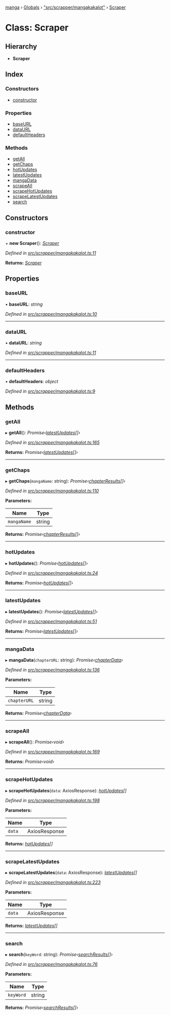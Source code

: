 [manga](../README.md) › [Globals](../globals.md) › ["src/scrapper/mangakakalot"](../modules/_src_scrapper_mangakakalot_.md) › [Scraper](_src_scrapper_mangakakalot_.scraper.md)

# Class: Scraper

## Hierarchy

* **Scraper**

## Index

### Constructors

* [constructor](_src_scrapper_mangakakalot_.scraper.md#constructor)

### Properties

* [baseURL](_src_scrapper_mangakakalot_.scraper.md#baseurl)
* [dataURL](_src_scrapper_mangakakalot_.scraper.md#dataurl)
* [defaultHeaders](_src_scrapper_mangakakalot_.scraper.md#defaultheaders)

### Methods

* [getAll](_src_scrapper_mangakakalot_.scraper.md#getall)
* [getChaps](_src_scrapper_mangakakalot_.scraper.md#getchaps)
* [hotUpdates](_src_scrapper_mangakakalot_.scraper.md#hotupdates)
* [latestUpdates](_src_scrapper_mangakakalot_.scraper.md#latestupdates)
* [mangaData](_src_scrapper_mangakakalot_.scraper.md#mangadata)
* [scrapeAll](_src_scrapper_mangakakalot_.scraper.md#scrapeall)
* [scrapeHotUpdates](_src_scrapper_mangakakalot_.scraper.md#scrapehotupdates)
* [scrapeLatestUpdates](_src_scrapper_mangakakalot_.scraper.md#scrapelatestupdates)
* [search](_src_scrapper_mangakakalot_.scraper.md#search)

## Constructors

###  constructor

\+ **new Scraper**(): *[Scraper](_src_scrapper_mangakakalot_.scraper.md)*

*Defined in [src/scrapper/mangakakalot.ts:11](https://github.com/tushar1210/manga-node/blob/fed3e48/src/scrapper/mangakakalot.ts#L11)*

**Returns:** *[Scraper](_src_scrapper_mangakakalot_.scraper.md)*

## Properties

###  baseURL

• **baseURL**: *string*

*Defined in [src/scrapper/mangakakalot.ts:10](https://github.com/tushar1210/manga-node/blob/fed3e48/src/scrapper/mangakakalot.ts#L10)*

___

###  dataURL

• **dataURL**: *string*

*Defined in [src/scrapper/mangakakalot.ts:11](https://github.com/tushar1210/manga-node/blob/fed3e48/src/scrapper/mangakakalot.ts#L11)*

___

###  defaultHeaders

• **defaultHeaders**: *object*

*Defined in [src/scrapper/mangakakalot.ts:9](https://github.com/tushar1210/manga-node/blob/fed3e48/src/scrapper/mangakakalot.ts#L9)*

## Methods

###  getAll

▸ **getAll**(): *Promise‹[latestUpdates](../interfaces/_src_interfaces_responses_main_.latestupdates.md)[]›*

*Defined in [src/scrapper/mangakakalot.ts:165](https://github.com/tushar1210/manga-node/blob/fed3e48/src/scrapper/mangakakalot.ts#L165)*

**Returns:** *Promise‹[latestUpdates](../interfaces/_src_interfaces_responses_main_.latestupdates.md)[]›*

___

###  getChaps

▸ **getChaps**(`mangaName`: string): *Promise‹[chapterResults](../interfaces/_src_interfaces_responses_main_.chapterresults.md)[]›*

*Defined in [src/scrapper/mangakakalot.ts:110](https://github.com/tushar1210/manga-node/blob/fed3e48/src/scrapper/mangakakalot.ts#L110)*

**Parameters:**

Name | Type |
------ | ------ |
`mangaName` | string |

**Returns:** *Promise‹[chapterResults](../interfaces/_src_interfaces_responses_main_.chapterresults.md)[]›*

___

###  hotUpdates

▸ **hotUpdates**(): *Promise‹[hotUpdates](../interfaces/_src_interfaces_responses_main_.hotupdates.md)[]›*

*Defined in [src/scrapper/mangakakalot.ts:24](https://github.com/tushar1210/manga-node/blob/fed3e48/src/scrapper/mangakakalot.ts#L24)*

**Returns:** *Promise‹[hotUpdates](../interfaces/_src_interfaces_responses_main_.hotupdates.md)[]›*

___

###  latestUpdates

▸ **latestUpdates**(): *Promise‹[latestUpdates](../interfaces/_src_interfaces_responses_main_.latestupdates.md)[]›*

*Defined in [src/scrapper/mangakakalot.ts:51](https://github.com/tushar1210/manga-node/blob/fed3e48/src/scrapper/mangakakalot.ts#L51)*

**Returns:** *Promise‹[latestUpdates](../interfaces/_src_interfaces_responses_main_.latestupdates.md)[]›*

___

###  mangaData

▸ **mangaData**(`chapterURL`: string): *Promise‹[chapterData](../interfaces/_src_interfaces_responses_main_.chapterdata.md)›*

*Defined in [src/scrapper/mangakakalot.ts:136](https://github.com/tushar1210/manga-node/blob/fed3e48/src/scrapper/mangakakalot.ts#L136)*

**Parameters:**

Name | Type |
------ | ------ |
`chapterURL` | string |

**Returns:** *Promise‹[chapterData](../interfaces/_src_interfaces_responses_main_.chapterdata.md)›*

___

###  scrapeAll

▸ **scrapeAll**(): *Promise‹void›*

*Defined in [src/scrapper/mangakakalot.ts:169](https://github.com/tushar1210/manga-node/blob/fed3e48/src/scrapper/mangakakalot.ts#L169)*

**Returns:** *Promise‹void›*

___

###  scrapeHotUpdates

▸ **scrapeHotUpdates**(`data`: AxiosResponse): *[hotUpdates](../interfaces/_src_interfaces_responses_main_.hotupdates.md)[]*

*Defined in [src/scrapper/mangakakalot.ts:198](https://github.com/tushar1210/manga-node/blob/fed3e48/src/scrapper/mangakakalot.ts#L198)*

**Parameters:**

Name | Type |
------ | ------ |
`data` | AxiosResponse |

**Returns:** *[hotUpdates](../interfaces/_src_interfaces_responses_main_.hotupdates.md)[]*

___

###  scrapeLatestUpdates

▸ **scrapeLatestUpdates**(`data`: AxiosResponse): *[latestUpdates](../interfaces/_src_interfaces_responses_main_.latestupdates.md)[]*

*Defined in [src/scrapper/mangakakalot.ts:223](https://github.com/tushar1210/manga-node/blob/fed3e48/src/scrapper/mangakakalot.ts#L223)*

**Parameters:**

Name | Type |
------ | ------ |
`data` | AxiosResponse |

**Returns:** *[latestUpdates](../interfaces/_src_interfaces_responses_main_.latestupdates.md)[]*

___

###  search

▸ **search**(`keyWord`: string): *Promise‹[searchResults](../interfaces/_src_interfaces_responses_main_.searchresults.md)[]›*

*Defined in [src/scrapper/mangakakalot.ts:76](https://github.com/tushar1210/manga-node/blob/fed3e48/src/scrapper/mangakakalot.ts#L76)*

**Parameters:**

Name | Type |
------ | ------ |
`keyWord` | string |

**Returns:** *Promise‹[searchResults](../interfaces/_src_interfaces_responses_main_.searchresults.md)[]›*
